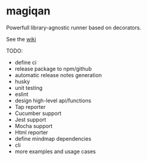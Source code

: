 # magiqan

Powerfull library-agnostic runner based on decorators.

See the [wiki](https://github.com/magiqans/magiqan/wiki)

TODO:

- define ci
- release package to npm/github
- automatic release notes generation
- husky
- unit testing
- eslint
- design high-level api/functions
- Tap reporter
- Cucumber support
- Jest support
- Mocha support
- Html reporter
- define mindmap dependencies
- cli
- more examples and usage cases
